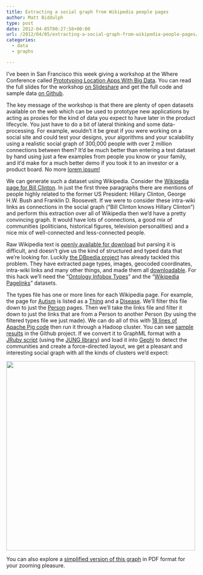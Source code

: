```yaml
---
title: Extracting a social graph from Wikipedia people pages
author: Matt Biddulph
type: post
date: 2012-04-05T00:27:58+00:00
url: /2012/04/05/extracting-a-social-graph-from-wikipedia-people-pages/
categories:
  - data
  - graphs

---
```

I&#8217;ve been in San Francisco this week giving a workshop at the Where Conference called [Prototyping Location Apps With Big Data][1]. You can read the full slides for the workshop [on Slideshare][2] and get the full code and sample data [on Github][3].

The key message of the workshop is that there are plenty of open datasets available on the web which can be used to prototype new applications by acting as proxies for the kind of data you expect to have later in the product lifecycle. You just have to do a bit of lateral thinking and some data-processing. For example, wouldn&#8217;t it be great if you were working on a social site and could test your designs, your algorithms and your scalability using a realistic social graph of 300,000 people with over 2 million connections between them? It&#8217;d be much better than entering a test dataset by hand using just a few examples from people you know or your family, and it&#8217;d make for a much better demo if you took it to an investor or a product board. No more [lorem ipsum!][4]

We can generate such a dataset using Wikipedia. Consider the [Wikipedia page for Bill Clinton][5]. In just the first three paragraphs there are mentions of people highly related to the former US President: Hillary Clinton, George H.W. Bush and Franklin D. Roosevelt. If we were to consider these intra-wiki links as connections in the social graph (&#8220;Bill Clinton knows Hillary Clinton&#8221;) and perform this extraction over all of Wikipedia then we&#8217;d have a pretty convincing graph. It would have lots of connections, a good mix of communities (politicians, historical figures, television personalities) and a nice mix of well-connected and less-connected people.

Raw Wikipedia text is [openly available for download][6] but parsing it is difficult, and doesn&#8217;t give us the kind of structured and typed data that we&#8217;re looking for. Luckily [the DBpedia project][7] has already tackled this problem. They have extracted page types, images, geocoded coordinates, intra-wiki links and many other things, and made them all [downloadable][8]. For this hack we&#8217;ll need the &#8220;[Ontology Infobox Types][9]&#8221; and the &#8220;[Wikipedia Pagelinks][10]&#8221; datasets.

The types file has one or more lines for each Wikipedia page. For example, the page for [Autism][11] is listed as a [Thing][12] and a [Disease][13]. We&#8217;ll filter this file down to just the [Person][14] pages. Then we&#8217;ll take the links file and filter it down to just the links that are from a Person to another Person (by using the filtered types file we just made). We can do all of this with [18 lines of Apache Pig code][15] then run it through a Hadoop cluster. You can see [sample results][16] in the Github project. If we convert it to GraphML format with a [JRuby script][17] (using the [JUNG library][18]) and load it into [Gephi][19] to detect the communities and create a force-directed layout, we get a pleasant and interesting social graph with all the kinds of clusters we&#8217;d expect:

[<img title="Social Graph of Wikipedia" src="https://farm8.staticflickr.com/7100/7046439385_b83413587a_b.jpg" alt="" width="500" height="500" />][20]

You can also explore a [simplified version of this graph][21] in PDF format for your zooming pleasure.

 [1]: https://whereconf.com/where2012/public/schedule/detail/23080
 [2]: www.slideshare.net/mattb/where-2012-prototyping-workshop
 [3]: https://github.com/mattb/where2012-workshop
 [4]: https://en.wikipedia.org/wiki/Lorem_ipsum
 [5]: https://en.wikipedia.org/wiki/Bill_Clinton
 [6]: https://en.wikipedia.org/wiki/Wikipedia:Database_download
 [7]: https://dbpedia.org/About
 [8]: https://wiki.dbpedia.org/Downloads37
 [9]: https://wiki.dbpedia.org/Downloads37#ontologyinfoboxtypes
 [10]: https://wiki.dbpedia.org/Downloads37#wikipediapagelinks
 [11]: https://en.wikipedia.org/wiki/Autism
 [12]: https://www.w3.org/TR/owl-guide/#DefiningSimpleClasses
 [13]: https://dbpedia.org/ontology/Disease
 [14]: https://xmlns.com/foaf/spec/#term_Person
 [15]: https://github.com/mattb/where2012-workshop/blob/master/wikipedia-graph/peoples.pig
 [16]: https://raw.github.com/mattb/where2012-workshop/master/wikipedia-graph/sample-data/sample-10000.txt
 [17]: https://github.com/mattb/where2012-workshop/blob/master/wikipedia-graph/graphml.rb
 [18]: https://jung.sourceforge.net/
 [19]: https://gephi.org/
 [20]: https://www.flickr.com/photos/mbiddulph/7046439385/
 [21]: https://biddul.ph/wikipedia-graph